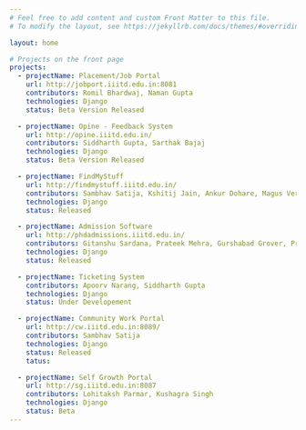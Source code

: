 ```yaml
---
# Feel free to add content and custom Front Matter to this file.
# To modify the layout, see https://jekyllrb.com/docs/themes/#overriding-theme-defaults

layout: home

# Projects on the front page
projects:
  - projectName: Placement/Job Portal
    url: http://jobport.iiitd.edu.in:8081
    contributors: Romil Bhardwaj, Naman Gupta
    technologies: Django
    status: Beta Version Released

  - projectName: Opine - Feedback System
    url: http://opine.iiitd.edu.in/
    contributors: Siddharth Gupta, Sarthak Bajaj
    technologies: Django 
    status: Beta Version Released

  - projectName: FindMyStuff
    url: http://findmystuff.iiitd.edu.in/
    contributors: Sambhav Satija, Kshitij Jain, Ankur Dohare, Magus Verma
    technologies: Django 
    status: Released

  - projectName: Admission Software
    url: http://phdadmissions.iiitd.edu.in/
    contributors: Gitanshu Sardana, Prateek Mehra, Gurshabad Grover, Prasoon Dwivedi, Tushar Gupta, Manav Batra
    technologies: Django
    status: Released

  - projectName: Ticketing System
    contributors: Apoorv Narang, Siddharth Gupta
    technologies: Django 
    status: Under Developement

  - projectName: Community Work Portal
    url: http://cw.iiitd.edu.in:8089/
    contributors: Sambhav Satija
    technologies: Django
    status: Released
    tatus: 

  - projectName: Self Growth Portal
    url: http://sg.iiitd.edu.in:8087
    contributors: Lohitaksh Parmar, Kushagra Singh
    technologies: Django
    status: Beta
---
```

